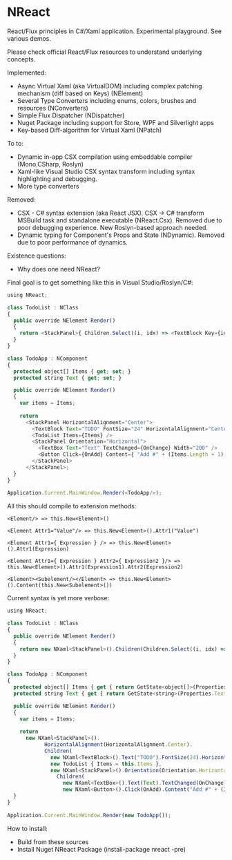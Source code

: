 # NReact
React/Flux principles in C#/Xaml application. Experimental playground. 
See various demos.

Please check official React/Flux resources to understand underlying concepts.

Implemented:
* Async Virtual Xaml (aka VirtualDOM) including complex patching mechanism (diff based on Keys) (NElement)
* Several Type Converters including enums, colors, brushes and resources (NConverters)
* Simple Flux Dispatcher (NDispatcher)
* Nuget Package including support for Store, WPF and Silverlight apps
* Key-based Diff-algorithm for Virtual Xaml (NPatch)

To to:
* Dynamic in-app CSX compilation using embeddable compiler (Mono.CSharp, Roslyn) 
* Xaml-like Visual Studio CSX syntax transform including syntax highlighting and debugging.
* More type converters

Removed:
* CSX - C# syntax extension (aka React JSX). CSX -> C# transform MSBuild task and standalone executable (NReact.Csx). Removed due to poor debugging experience. New Roslyn-based approach needed.
* Dynamic typing for Component's Props and State (NDynamic). Removed due to poor performance of dynamics.

Existence questions:
* Why does one need NReact?

Final goal is to get something like this in Visual Studio/Roslyn/C#:

```javascript
using NReact;

class TodoList : NClass
{
  public override NElement Render()
  {
    return <StackPanel>{ Children.Select((i, idx) => <TextBlock Key={idx} Text={ "* " + i } />) }</StackPanel>;
  }
}

class TodoApp : NComponent
{
  protected object[] Items { get; set; }
  protected string Text { get; set; }

  public override NElement Render()
  {
    var items = Items;
    
    return 
      <StackPanel HorizontalAlignment="Center">
        <TextBlock Text="TODO" FontSize="24" HorizontalAlignment="Center" />
        <TodoList Items={Items} />
        <StackPanel Orientation="Horizontal">
          <TextBox Text="Text" TextChanged={OnChange} Width="200" />
          <Button Click={OnAdd} Content={ "Add #" + (Items.Length + 1) } />
        </StackPanel>
      </StackPanel>;
  }
}
  
Application.Current.MainWindow.Render(<TodoApp/>);
```
All this should compile to extension methods:

``` 
<Element/> => this.New<Element>() 

<Element Attr1="Value"/> => this.New<Element>().Attr1("Value")

<Element Attr1={ Expression } /> => this.New<Element>().Attr1(Expression)

<Element Attr1={ Expression } Attr2={ Expression2 }/> => this.New<Element>().Attr1(Expression1).Attr2(Expression2)

<Element><Subelement/></Element> => this.New<Element>().Content(this.New<Subelement>())
```

Current syntax is yet more verbose:

```javascript
using NReact;

class TodoList : NClass
{
  public override NElement Render()
  {
    return new NXaml<StackPanel>().Children(Children.Select((i, idx) => new NXaml<TextBlock>(idx).Text("* " + i)));
  }
}

class TodoApp : NComponent
{
  protected object[] Items { get { return GetState<object[]>(Properties.Items, null); } set { SetState(Properties.Items, value); } }
  protected string Text { get { return GetState<string>(Properties.Text, null); } set { SetState(Properties.Text, value); } }

  public override NElement Render()
  {
    var items = Items;
    
    return 
      new NXaml<StackPanel>().
            HorizontalAlignment(HorizontalAlignment.Center).
            Children(
              new NXaml<TextBlock>().Text("TODO").FontSize(24).HorizontalAlignment(HorizontalAlignment.Center),
              new TodoList { Items = this.Items },
              new NXaml<StackPanel>().Orientation(Orientation.Horizontal).
                Children(
                  new NXaml<TextBox>().Text(Text).TextChanged(OnChange).Width(200),
                  new NXaml<Button>().Click(OnAdd).Content("Add #" + (Items.Length + 1))));
  }
}
  
Application.Current.MainWindow.Render(new TodoApp());
```


How to install:
* Build from these sources
* Install Nuget NReact Package (install-package nreact -pre)
